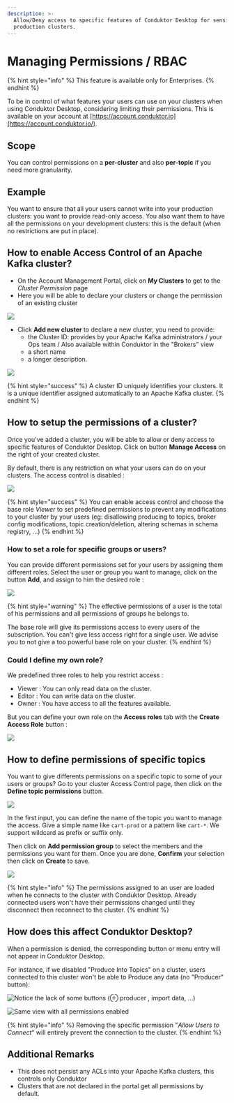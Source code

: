 ```yaml
---
description: >-
  Allow/Deny access to specific features of Conduktor Desktop for sensitive
  production clusters.
---
```


# Managing Permissions / RBAC

{% hint style="info" %}
This feature is available only for Enterprises.
{% endhint %}

To be in control of what features your users can use on your clusters when using Conduktor Desktop, considering limiting their permissions. This is available on your account at [https://account.conduktor.io](https://account.conduktor.io/).

## Scope

You can control permissions on a **per-cluster** and also **per-topic** if you need more granularity.

## Example

You want to ensure that all your users cannot write into your production clusters: you want to provide read-only access. You also want them to have all the permissions on your development clusters: this is the default (when no restrictions are put in place).

## How to enable Access Control of an Apache Kafka cluster?

* On the Account Management Portal, click on **My Clusters** to get to the _Cluster Permission_ page
* Here you will be able to declare your clusters or change the permission of an existing cluster

![](../../.gitbook/assets/cdk-clusters.png)

* Click **Add new cluster** to declare a new cluster, you need to provide:
  * the Cluster ID: provides by your Apache Kafka administrators / your Ops team / Also available within Conduktor in the "Brokers" view
  * a short name
  * a longer description.&#x20;

![](../../.gitbook/assets/cdk-add-cluster.png)

{% hint style="success" %}
A cluster ID uniquely identifies your clusters. It is a unique identifier assigned automatically to an Apache Kafka cluster.&#x20;
{% endhint %}

## How to setup the permissions of a cluster?

Once you've added a cluster, you will be able to allow or deny access to specific features of Conduktor Desktop. Click on button **Manage Access** on the right of your created cluster.

By default, there is any restriction on what your users can do on your clusters. The access control is disabled :&#x20;

![](../../.gitbook/assets/cdk-default-rbac.png)

{% hint style="success" %}
You can enable access control and choose the base role _Viewer_ to set predefined permissions to prevent any modifications to your cluster by your users (eg: disallowing producing to topics, broker config modifications, topic creation/deletion, altering schemas in schema registry, ...)​
{% endhint %}

### How to set a role for specific groups or users?

You can provide different permissions set for your users by assigning them different roles. Select the user or group you want to manage, click on the button **Add**, and assign to him the desired role :&#x20;

![](../../.gitbook/assets/cdk-cluster-rbac.png)

{% hint style="warning" %}
The effective permissions of a user is the total of his permissions and all permissions of groups he belongs to.

The base role will give its permissions access to every users of the subscription. You can't give less access right for a single user. We advise you to not give a too powerful base role on your cluster.
{% endhint %}

### Could I define my own role?

We predefined three roles to help you restrict access :&#x20;

* Viewer : You can only read data on the cluster.
* Editor : You can write data on the cluster.
* Owner : You have access to all the features available.

But you can define your own role on the **Access roles** tab with the **Create Access Role** button :

![](../../.gitbook/assets/cdk-roles-rbac.png)

## How to define permissions of specific topics

You want to give differents permissions on a specific topic to some of your users or groups? Go to your cluster Access Control page, then click on the **Define topic permissions** button.

![](../../.gitbook/assets/cdk-add-topic-rbac.png)

In the first input, you can define the name of the topic you want to manage the access. Give a simple name like `cart-prod` or a pattern like `cart-*`. We support wildcard as prefix or suffix only.

Then click on **Add permission group** to select the members and the permissions you want for them. Once you are done, **Confirm** your selection then click on **Create** to save.

![](../../.gitbook/assets/cdk-topic-rbac.png)

{% hint style="info" %}
The permissions assigned to an user are loaded when he connects to the cluster with Conduktor Desktop. Already connected users won't have their permissions changed until they disconnect then reconnect to the cluster.
{% endhint %}

## How does this affect Conduktor Desktop?

When a permission is denied, the corresponding button or menu entry will not appear in Conduktor Desktop.

For instance, if we disabled "Produce Into Topics" on a cluster, users connected to this cluster won't be able to Produce any data (no "Producer" button):

![Notice the lack of some buttons (⊕ producer , import data, ...)](../../.gitbook/assets/capture-decran-du-2021-08-26-17-43-22.png)

![Same view with all permissions enabled](../../.gitbook/assets/capture-decran-du-2021-08-26-17-42-03.png)

{% hint style="info" %}
Removing the specific permission "_Allow Users to Connect_" will entirely prevent the connection to the cluster.
{% endhint %}

## Additional Remarks

* This does not persist any ACLs into your Apache Kafka clusters, this controls only Conduktor
* Clusters that are not declared in the portal get all permissions by default.

